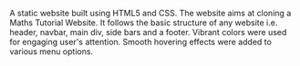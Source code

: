 A static website built using HTML5 and CSS. 
The website aims at cloning a Maths Tutorial Website.
It follows the basic structure of any website i.e. header, navbar, main div, side bars and a footer.
Vibrant colors were used for engaging user's attention.
Smooth hovering effects were added to various menu options.
